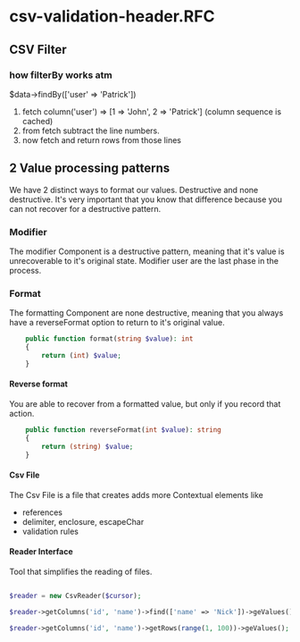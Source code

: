 # csv-validation-header.RFC


## CSV Filter

### how filterBy works atm

$data->findBy(['user' => 'Patrick'])

1. fetch column('user') => [1 => 'John', 2 => 'Patrick'] (column sequence is cached)
2. from fetch subtract the line numbers.
3. now fetch and return rows from those lines

## 2 Value processing patterns
We have 2 distinct ways to format our values. Destructive and none destructive.
It's very important that you know that difference because you can not recover for a destructive pattern.

### Modifier
The modifier Component is a destructive pattern, meaning that it's value is unrecoverable to it's original state.
Modifier user are the last phase in the process. 

### Format
The formatting Component are none destructive, meaning that you always have a reverseFormat option to return to it's original value.

```php
    public function format(string $value): int
    {
        return (int) $value;
    }
```

#### Reverse format
You are able to recover from a formatted value, but only if you record that action.

```php
    public function reverseFormat(int $value): string
    {
        return (string) $value;
    }
```

#### Csv File
The Csv File is a file that creates adds more Contextual elements like 
- references
- delimiter, enclosure, escapeChar
- validation rules


#### Reader Interface

Tool that simplifies the reading of files.


```php

$reader = new CsvReader($cursor);

$reader->getColumns('id', 'name')->find(['name' => 'Nick'])->geValues();

$reader->getColumns('id', 'name')->getRows(range(1, 100))->geValues();

```
